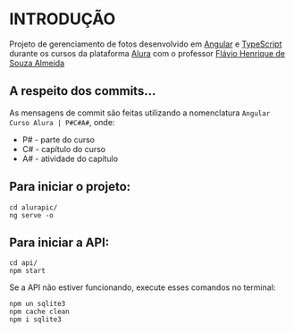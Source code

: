 # INTRODUÇÃO
Projeto de gerenciamento de fotos desenvolvido em [Angular](https://angular.io/) e [TypeScript](https://www.typescriptlang.org/) 
durante os cursos da plataforma [Alura](https://www.alura.com.br/) com o professor [Flávio Henrique de Souza Almeida](http://cangaceirojavascript.com.br/sobre/)

## A respeito dos commits...
As mensagens de commit são feitas utilizando a nomenclatura `Angular Curso Alura | P#C#A#`, onde:
* P# - parte do curso
* C# - capítulo do curso
* A# - atividade do capítulo

## Para iniciar o projeto:
```
cd alurapic/
ng serve -o
```

## Para iniciar a API:
```
cd api/
npm start
```

Se a API não estiver funcionando, execute esses comandos no terminal:
```
npm un sqlite3
npm cache clean
npm i sqlite3
```
